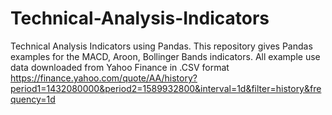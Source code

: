 # Technical-Analysis-Indicators
 Technical Analysis Indicators using Pandas.
 This repository gives Pandas examples for the MACD, Aroon, Bollinger Bands indicators.
 All example use data downloaded from Yahoo Finance in .CSV format
 https://finance.yahoo.com/quote/AA/history?period1=1432080000&period2=1589932800&interval=1d&filter=history&frequency=1d
